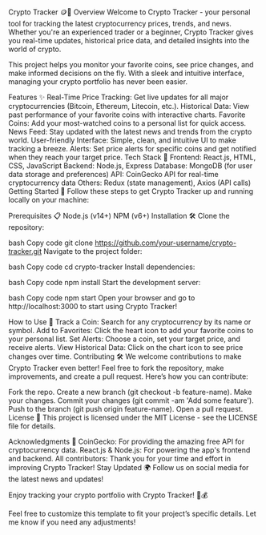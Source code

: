 Crypto Tracker 🪙🚀
Overview
Welcome to Crypto Tracker - your personal tool for tracking the latest cryptocurrency prices, trends, and news. Whether you're an experienced trader or a beginner, Crypto Tracker gives you real-time updates, historical price data, and detailed insights into the world of crypto.

This project helps you monitor your favorite coins, see price changes, and make informed decisions on the fly. With a sleek and intuitive interface, managing your crypto portfolio has never been easier.

Features ✨
Real-Time Price Tracking: Get live updates for all major cryptocurrencies (Bitcoin, Ethereum, Litecoin, etc.).
Historical Data: View past performance of your favorite coins with interactive charts.
Favorite Coins: Add your most-watched coins to a personal list for quick access.
News Feed: Stay updated with the latest news and trends from the crypto world.
User-friendly Interface: Simple, clean, and intuitive UI to make tracking a breeze.
Alerts: Set price alerts for specific coins and get notified when they reach your target price.
Tech Stack 🔧
Frontend: React.js, HTML, CSS, JavaScript
Backend: Node.js, Express
Database: MongoDB (for user data storage and preferences)
API: CoinGecko API for real-time cryptocurrency data
Others: Redux (state management), Axios (API calls)
Getting Started 🚀
Follow these steps to get Crypto Tracker up and running locally on your machine:

Prerequisites 📋
Node.js (v14+)
NPM (v6+)
Installation 🛠️
Clone the repository:

bash
Copy code
git clone https://github.com/your-username/crypto-tracker.git
Navigate to the project folder:

bash
Copy code
cd crypto-tracker
Install dependencies:

bash
Copy code
npm install
Start the development server:

bash
Copy code
npm start
Open your browser and go to http://localhost:3000 to start using Crypto Tracker!

How to Use 🤔
Track a Coin: Search for any cryptocurrency by its name or symbol.
Add to Favorites: Click the heart icon to add your favorite coins to your personal list.
Set Alerts: Choose a coin, set your target price, and receive alerts.
View Historical Data: Click on the chart icon to see price changes over time.
Contributing 🛠️
We welcome contributions to make Crypto Tracker even better! Feel free to fork the repository, make improvements, and create a pull request. Here’s how you can contribute:

Fork the repo.
Create a new branch (git checkout -b feature-name).
Make your changes.
Commit your changes (git commit -am 'Add some feature').
Push to the branch (git push origin feature-name).
Open a pull request.
License 📄
This project is licensed under the MIT License - see the LICENSE file for details.

Acknowledgments 🙏
CoinGecko: For providing the amazing free API for cryptocurrency data.
React.js & Node.js: For powering the app's frontend and backend.
All contributors: Thank you for your time and effort in improving Crypto Tracker!
Stay Updated 🌍
Follow us on social media for the latest news and updates!

Enjoy tracking your crypto portfolio with Crypto Tracker! 💎💰

Feel free to customize this template to fit your project’s specific details. Let me know if you need any adjustments!
